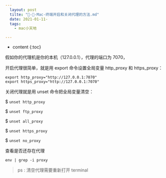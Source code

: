 ```yaml
---
  layout: post
  tilte: "🍎-🍎-Mac-终端开启和关闭代理的方法.md"
  date: 2021-01-11-
  tags: 
    - mac小天地

---
```



* content
{:toc}


假如你的代理机是你的本机（127.0.0.1），代理的端口为 7070，


开启代理很简单，就是用 export 命令设置全局变量 http_proxy 和 https_proxy：
```
export http_proxy="http://127.0.0.1:7070"
export https_proxy="http://127.0.0.1:7070"
```
关闭代理就是用 unset 命令把全局变量清空：

$ `unset http_proxy`

$ `unset ftp_proxy`

$ `unset all_proxy`

$ `unset https_proxy`

$ `unset no_proxy`

查看是否还存在代理
```
env | grep -i proxy
```
> ps : 清空代理需要重新打开 terminal
